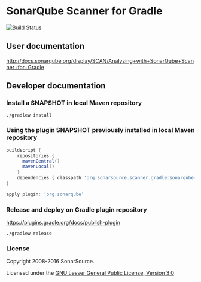 # SonarQube Scanner for Gradle

[![Build Status](https://travis-ci.org/SonarSource/sonar-scanner-gradle.svg?branch=master)](https://travis-ci.org/SonarSource/sonar-scanner-gradle)

## User documentation

http://docs.sonarqube.org/display/SCAN/Analyzing+with+SonarQube+Scanner+for+Gradle

## Developer documentation

### Install a SNAPSHOT in local Maven repository

    ./gradlew install

### Using the plugin SNAPSHOT previously installed in local Maven repository

```groovy
buildscript {
    repositories { 
      mavenCentral()
      mavenLocal()
    }
    dependencies { classpath 'org.sonarsource.scanner.gradle:sonarqube-gradle-plugin:<THE VERSION>' }
}

apply plugin: 'org.sonarqube'
```

### Release and deploy on Gradle plugin repository

https://plugins.gradle.org/docs/publish-plugin

    ./gradlew release


### License

Copyright 2008-2016 SonarSource.

Licensed under the [GNU Lesser General Public License, Version 3.0](http://www.gnu.org/licenses/lgpl.txt)
